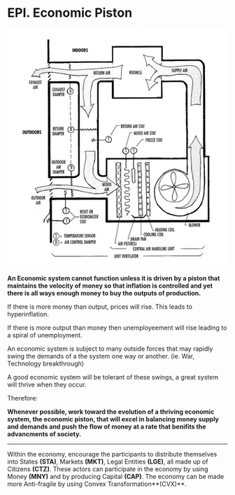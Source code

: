 # EPI. Economic Piston

![THSimage](images/hvac_system.jpg)

**An Economic system cannot function unless it is driven by a piston that maintains the velocity of money so that inflation is controlled and yet there is all ways enough money to buy the outputs of production.**

If there is more money than output, prices will rise.  This leads to hyperinflation.

If there is more output than money then unemployeement will rise leading to a spiral of unemployment.

An economic system is subject to many outside forces that may rapidly swing the demands of a the system one way or another. (ie. War, Technology breakthrough)

A good economic system will be tolerant of these swings, a great system will thrive when they occur.

Therefore:

**Whenever possible, work toward the evolution of a thriving economic system, the economic piston, that will excel in balancing money supply and demands and push the flow of money at a rate that benifits the advancments of society.**


----------

Within the economy, encourage the participants to distribute themselves into States **(STA)**, Markets **(MKT)**, Legal Entities **(LGE)**, all made up of Citizens **(CTZ)**. These actors can participate in the economy by using Money **(MNY)** and by producing Capital **(CAP)**. The economy can be made more Anti-fragile by using Convex Transformation**(CVX)**.
